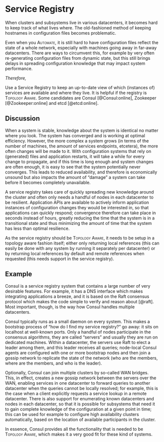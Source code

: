 [//]: # (This is the version from Cees' paper, should be merged with Kyle's)

Service Registry
===

When clusters and subsystems live in various datacenters, it becomes
hard to keep track of what lives where. The old-fashioned method of
keeping hostnames in configuration files becomes problematic.

Even when you <span><span
style="font-variant:small-caps;">Automate</span></span>, it is still
hard to have configuration files reflect the state of a whole network,
especially with machines going away in far-away datacenters. There are
ways to circumvent this, for example by very often re-generating
configuration files from dynamic state, but this still brings delays in
spreading configuration knowledge that may impact system performance.

*Therefore,*

Use a Service Registry to keep an up-to-date view of which (instances
of) services are available and where they live. It is helpful if the
registry is <span><span style="font-variant:small-caps;">Topology
Aware</span></span>. Some candidates are Consul [@Consul:online],
Zookeeper [@Zookeeper:online] and etcd [@etcd:online].

Discussion
----------

When a system is stable, knowledge about the system is identical no
matter where you look. The system has converged and is working at
optimal efficiency. However, the more complex a system grows (in terms
of the number of machines, the amount of services endpoints, etcetera),
the more often changes will be made to it. With configuration systems
that rely on (generated) files and application restarts, it will take a
while for every change to propagate, and if this time is long enough and
system changes are often enough, it is easy to see that the system
potentially never converges. This leads to reduced availability, and
therefore is economically unsound but also impacts the amount of
“damage” a system can take before it becomes completely unavailable.

A service registry takes care of quickly spreading new knowledge around
the cluster and often only needs a handful of nodes in each datacenter
to be resilient. Application APIs are available to actively inform
application instances of configuration changes they would be interested
in, so that applications can quickly respond; convergence therefore can
take place in seconds instead of hours, greatly reducing the time that
the system is in a transitional state and thus minimizing the amount of
time that the system has less than optimal resilience.

As the service registry should be <span><span
style="font-variant:small-caps;">Topology Aware</span></span>, it needs
to be setup in a topology aware fashion itself; either only returning
local references (this can easily be done with any system by running it
separately per datacenter) or by returning local references by default
and remote references when requested (this needs support in the service
registry).

Example
-------

Consul is a service registry system that contains a large number of very
desirable features. For example, it has a DNS interface which makes
integrating applications a breeze, and it is based on the Raft consensus
protocol which makes the code simple to verify and reason about [@raft].
Most important, though, is the way how Consul handles multiple
datacenters.

Consul typically runs as a small daemon on every system. This makes a
bootstrap process of “how do I find my service registry?” go away: it
sits on <span>localhost</span> at well-known ports. Only a handful of
nodes participate in the consensus algorithms, they are called “servers”
and usually they are run on dedicated machines. Within a datacenter, the
servers use Raft to elect a leader among them, and this leader receives
all queries; node-local Consul agents are configured with one or more
bootstrap nodes and then join a gossip network to replicate the state of
the network (who are the members, where are the members, and who is the
leader).

Optionally, Consul can join multiple clusters by so-called WAN bridges.
This, in effect, creates a new gossip network between the servers over
the WAN, enabling services in one datacenter to forward queries to
another datacenter when the queries cannot be locally resolved; for
example, this is the case when a client explicitly requests a service
lookup in a remote datacenter. There is also support for enumerating
known datacenters and nodes in each datacenter, so that it is possible
for subsystems that need it to gain complete knowledge of the
configuration at a given point in time; this can be used for example to
configure high availability clusters automatically, based on the
location of available participants in the cluster.

In essence, Consul provides all the functionality that is needed to be
<span><span style="font-variant:small-caps;">Topology
Aware</span></span>, which makes it a very good fit for these kind of
systems.
